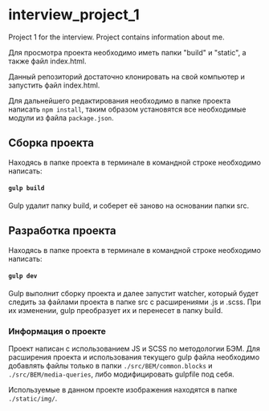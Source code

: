 # interview_project_1
Project 1 for the interview. Project contains information about me.

Для просмотра проекта необходимо иметь папки "build" и "static", а также файл index.html.

Данный репозиторий достаточно клонировать на свой компьютер и запустить файл index.html.

Для дальнейшего редактирования необходимо в папке проекта написать ` npm install `, таким образом установятся все необходимые модули из файла ` package.json `.

## Сборка проекта ##

Находясь в папке проекта в терминале в командной строке необходимо написать: 

#### ` gulp build ` #### 

Gulp удалит папку build, и соберет её заново на основании папки src.

## Разработка проекта ##

Находясь в папке проекта в терминале в командной строке необходимо написать: 

#### ` gulp dev ` #### 

Gulp выполнит сборку проекта и далее запустит watcher, который будет следить за файлами проекта в папке src с расширениями .js и .scss. 
При их изменении, gulp преобразует их и перенесет в папку build. 

### Информация о проекте ###

Проект написан с использованием JS и SCSS по методологии БЭМ. 
Для расширения проекта и использования текущего gulp файла необходимо добавлять файлы только в папки ` ./src/BEM/common.blocks ` и ` ./src/BEM/media-queries `, либо модифицировать gulpfile под себя.

Используемые в данном проекте изображения находятся в папке ` ./static/img/ `.